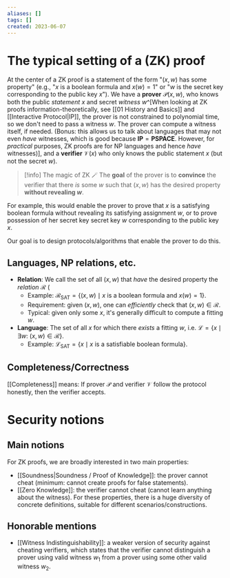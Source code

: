 ```yaml
---
aliases: []
tags: []
created: 2023-06-07
---
```


# The typical setting of a (ZK) proof
At the center of a ZK proof is a statement of the form "$(x,w)$ has some property" (e.g., "$x$ is a boolean formula and $x(w) = 1$" or "$w$ is the secret key corresponding to the public key $x$"). 
We have a **prover** $\mathcal{P}(x,w)$, who knows both the public *statement* $x$ and secret *witness* $w$^[When looking at ZK proofs information-theoretically, see [[01 History and Basics]] and [[Interactive Protocol|IP]], the prover is not constrained to polynomial time, so we don't need to pass a witness $w$. The prover can compute a witness itself, if needed. (Bonus: this allows us to talk about languages that may not even *have* witnesses, which is good because $\mathbf{IP} = \mathbf{PSPACE}$. However, for *practical* purposes, ZK proofs are for $\mathrm{NP}$ languages and hence *have* witnesses)], and a **verifier** $\mathcal{V}(x)$ who only knows the public statement $x$ (but not the secret $w$). 

> [!info] The magic of ZK 🪄
> The **goal** of the prover is to **convince** the verifier that there *is* some $w$ such that $(x,w)$ has the desired property **without revealing $w$**. 

For example, this would enable the prover to prove that $x$ is a satisfying boolean formula without revealing its satisfying assignment $w$, or to prove possession of her secret key secret key $w$ corresponding to the public key $x$.

Our goal is to design protocols/algorithms that enable the prover to do this.

## Languages, NP relations, etc.
- **Relation**: We call the set of all $(x,w)$ that *have* the desired property the *relation* $\mathcal{R}$ (
	- Example: $\mathcal{R}_\mathrm{SAT} = \{(x,w) \mid x \text{ is a boolean formula and } x(w) = 1\}$. 
	- Requirement: given $(x,w)$, one can *efficiently* check that $(x,w)\in \mathcal{R}$.
	- Typical: given only some $x$, it's generally difficult to compute a fitting $w$.
- **Language**: The set of all $x$ for which there *exists* a fitting $w$, i.e. $\mathcal{L} = \{x \mid \exists w:\ (x,w) \in \mathcal{R}\}$. 
	- Example: $\mathcal{L}_\mathrm{SAT} = \{x \mid x\text{ is a satisfiable boolean formula}\}$.

## Completeness/Correctness
[[Completeness]] means: If prover $\mathcal{P}$ and verifier $\mathcal{V}$ follow the protocol honestly, then the verifier accepts. 

# Security notions

## Main notions
For ZK proofs, we are broadly interested in two main properties: 
- [[Soundness|Soundness / Proof of Knowledge]]: the prover cannot cheat (minimum: cannot create proofs for false statements).
- [[Zero Knowledge]]: the verifier cannot cheat (cannot learn anything about the witness).
For these properties, there is a huge diversity of concrete definitions, suitable for different scenarios/constructions.

## Honorable mentions
- [[Witness Indistinguishability]]: a weaker version of security against cheating verifiers, which states that the verifier cannot distinguish a prover using valid witness $w_1$ from a prover using some other valid witness $w_2$.